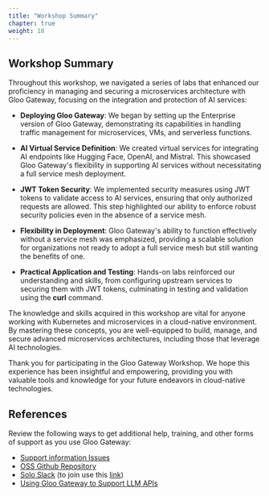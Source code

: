 ```yaml
---
title: "Workshop Summary"
chapter: true
weight: 18
---
```


## Workshop Summary

Throughout this workshop, we navigated a series of labs that enhanced our proficiency in managing and securing a microservices architecture with Gloo Gateway, focusing on the integration and protection of AI services:

- **Deploying Gloo Gateway**: We began by setting up the Enterprise version of Gloo Gateway, demonstrating its capabilities in handling traffic management for microservices, VMs, and serverless functions.

- **AI Virtual Service Definition**: We created virtual services for integrating AI endpoints like Hugging Face, OpenAI, and Mistral. This showcased Gloo Gateway's flexibility in supporting AI services without necessitating a full service mesh deployment.

- **JWT Token Security**: We implemented security measures using JWT tokens to validate access to AI services, ensuring that only authorized requests are allowed. This step highlighted our ability to enforce robust security policies even in the absence of a service mesh.

- **Flexibility in Deployment**: Gloo Gateway's ability to function effectively without a service mesh was emphasized, providing a scalable solution for organizations not ready to adopt a full service mesh but still wanting the benefits of one.

- **Practical Application and Testing**: Hands-on labs reinforced our understanding and skills, from configuring upstream services to securing them with JWT tokens, culminating in testing and validation using the **curl** command.

The knowledge and skills acquired in this workshop are vital for anyone working with Kubernetes and microservices in a cloud-native environment. By mastering these concepts, you are well-equipped to build, manage, and secure advanced microservices architectures, including those that leverage AI technologies.

Thank you for participating in the Gloo Gateway Workshop. We hope this experience has been insightful and empowering, providing you with valuable tools and knowledge for your future endeavors in cloud-native technologies.

## References

Review the following ways to get additional help, training, and other forms of support as you use Gloo Gateway:

- [Support information Issues](https://docs.solo.io/gateway/latest/support/about/)
- [OSS Github Repository](https://github.com/solo-io/gloo)
- [Solo Slack](http://slack.solo.io/) (to join use this [link](https://docs.solo.io/gloo-edge/latest/support/support-ticket/#slack))
- [Using Gloo Gateway to Support LLM APIs](https://www.solo.io/blog/gloo-gateway-support-llm-apis/)
